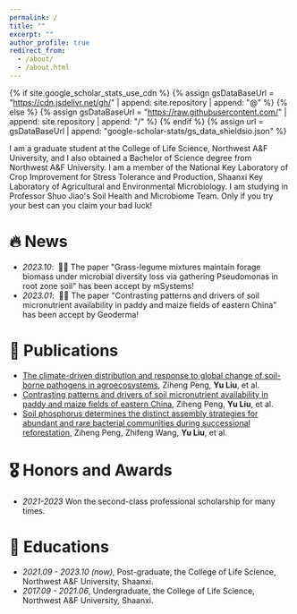 ```yaml
---
permalink: /
title: ""
excerpt: ""
author_profile: true
redirect_from: 
  - /about/
  - /about.html
---
```


{% if site.google_scholar_stats_use_cdn %}
{% assign gsDataBaseUrl = "https://cdn.jsdelivr.net/gh/" | append: site.repository | append: "@" %}
{% else %}
{% assign gsDataBaseUrl = "https://raw.githubusercontent.com/" | append: site.repository | append: "/" %}
{% endif %}
{% assign url = gsDataBaseUrl | append: "google-scholar-stats/gs_data_shieldsio.json" %}

<span class='anchor' id='about-me'></span>

I am a graduate student at the College of Life Science, Northwest A&F University, and I also obtained a Bachelor of Science degree from Northwest A&F University. I am a member of the National Key Laboratory of Crop Improvement for Stress Tolerance and Production, Shaanxi Key Laboratory of Agricultural and Environmental Microbiology. I am studying in Professor Shuo Jiao's Soil Health and Microbiome Team. 
Only if you try your best can you claim your bad luck!



# 🔥 News
- *2023.10*: &nbsp;🎉🎉 The paper "Grass-legume mixtures maintain forage biomass under microbial diversity loss via gathering Pseudomonas in root zone soil" has been accept by mSystems!
- *2023.01*: &nbsp;🎉🎉 The paper "Contrasting patterns and drivers of soil micronutrient availability in paddy and maize fields of eastern China" has been accept by Geoderma!

# 📝 Publications 
- [The climate-driven distribution and response to global change of soil-borne pathogens in agroecosystems](https://onlinelibrary.wiley.com/doi/10.1111/geb.13662), Ziheng Peng, **Yu Liu**, et al.
- [Contrasting patterns and drivers of soil micronutrient availability in paddy and maize fields of eastern China](https://www.sciencedirect.com/science/article/pii/S0016706123000198?via%3Dihub), Ziheng Peng, **Yu Liu**, et al.
- [Soil phosphorus determines the distinct assembly strategies for abundant and rare bacterial communities during successional reforestation](https://link.springer.com/article/10.1007/s42832-021-0109-z), Ziheng Peng, Zhifeng Wang, **Yu Liu**, et al.

# 🎖 Honors and Awards
- *2021-2023* Won the second-class professional scholarship for many times. 

# 📖 Educations
- *2021.09 - 2023.10 (now)*, Post-graduate, the College of Life Science, Northwest A&F University, Shaanxi.
- *2017.09 - 2021.06*, Undergraduate, the College of Life Science, Northwest A&F University, Shaanxi. 

